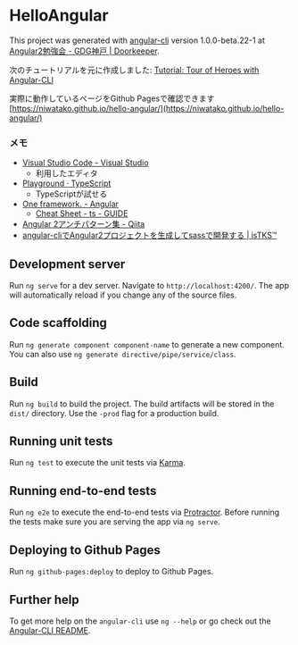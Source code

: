 # HelloAngular

This project was generated with [angular-cli](https://github.com/angular/angular-cli) version 1.0.0-beta.22-1 at [Angular2勉強会 - GDG神戸 | Doorkeeper](https://gdgkobe.doorkeeper.jp/events/54256).

次のチュートリアルを元に作成しました: [Tutorial: Tour of Heroes with Angular-CLI](https://github.com/ng-japan/ng2-hands-on-seed/tree/master/courses/tutorial)

実際に動作しているページをGithub Pagesで確認できます
[https://niwatako.github.io/hello-angular/](https://niwatako.github.io/hello-angular/)

### メモ
- [Visual Studio Code - Visual Studio](https://www.microsoft.com/ja-jp/dev/products/code-vs.aspx)
  - 利用したエディタ
- [Playground · TypeScript](http://www.typescriptlang.org/play/)
  - TypeScriptが試せる
- [One framework. - Angular](https://angular.io/)
  - [Cheat Sheet - ts - GUIDE](https://angular.io/cheatsheet)
- [Angular 2アンチパターン集 - Qiita](http://qiita.com/armorik83/items/90b60fae2622f7c1f1a2)
- [angular-cliでAngular2プロジェクトを生成してsassで開発する | isTKS™](http://istks.net/2361)

## Development server
Run `ng serve` for a dev server. Navigate to `http://localhost:4200/`. The app will automatically reload if you change any of the source files.

## Code scaffolding

Run `ng generate component component-name` to generate a new component. You can also use `ng generate directive/pipe/service/class`.

## Build

Run `ng build` to build the project. The build artifacts will be stored in the `dist/` directory. Use the `-prod` flag for a production build.

## Running unit tests

Run `ng test` to execute the unit tests via [Karma](https://karma-runner.github.io).

## Running end-to-end tests

Run `ng e2e` to execute the end-to-end tests via [Protractor](http://www.protractortest.org/).
Before running the tests make sure you are serving the app via `ng serve`.

## Deploying to Github Pages

Run `ng github-pages:deploy` to deploy to Github Pages.

## Further help

To get more help on the `angular-cli` use `ng --help` or go check out the [Angular-CLI README](https://github.com/angular/angular-cli/blob/master/README.md).
